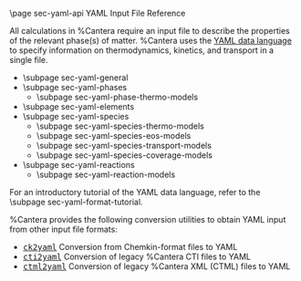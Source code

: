 \page sec-yaml-api YAML Input File Reference

All calculations in %Cantera require an input file to describe the properties of the
relevant phase(s) of matter. %Cantera uses the
[YAML data language](https://yaml.org/spec/1.2/spec.html#Introduction) to specify
information on thermodynamics, kinetics, and transport in a single file.

-   \subpage sec-yaml-general
-   \subpage sec-yaml-phases
    -   \subpage sec-yaml-phase-thermo-models
-   \subpage sec-yaml-elements
-   \subpage sec-yaml-species
    -   \subpage sec-yaml-species-thermo-models
    -   \subpage sec-yaml-species-eos-models
    -   \subpage sec-yaml-species-transport-models
    -   \subpage sec-yaml-species-coverage-models
-   \subpage sec-yaml-reactions
    -   \subpage sec-yaml-reaction-models

For an introductory tutorial of the YAML data language, refer to the
\subpage sec-yaml-format-tutorial.

%Cantera provides the following conversion utilities to obtain YAML input from other
input file formats:

-   <tt>[ck2yaml](https://cantera.org/tutorials/ck2yaml-tutorial.html)</tt> Conversion
    from Chemkin-format files to YAML
-   <tt>[cti2yaml](https://cantera.org/tutorials/legacy2yaml.html#cti2yaml)</tt>
    Conversion of legacy %Cantera CTI files to YAML
-   <tt>[ctml2yaml](https://cantera.org/tutorials/legacy2yaml.html#cti2yaml)</tt>
    Conversion of legacy %Cantera XML (CTML) files to YAML

